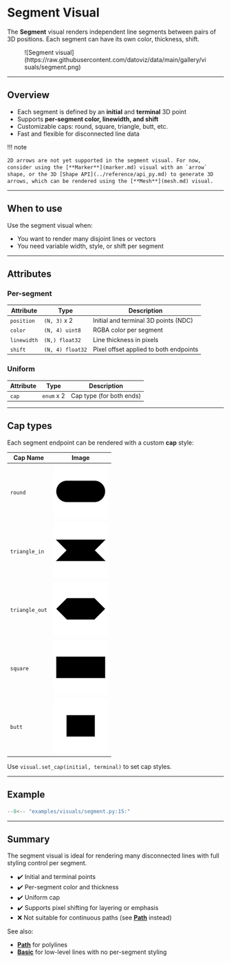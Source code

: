 # Segment Visual

The **Segment** visual renders independent line segments between pairs of 3D positions. Each segment can have its own color, thickness, shift.

<figure markdown="span">
![Segment visual](https://raw.githubusercontent.com/datoviz/data/main/gallery/visuals/segment.png)
</figure>

---

## Overview

- Each segment is defined by an **initial** and **terminal** 3D point
- Supports **per-segment color, linewidth, and shift**
- Customizable caps: round, square, triangle, butt, etc.
- Fast and flexible for disconnected line data

!!! note

    2D arrows are not yet supported in the segment visual. For now, consider using the [**Marker**](marker.md) visual with an `arrow` shape, or the 3D [Shape API](../reference/api_py.md) to generate 3D arrows, which can be rendered using the [**Mesh**](mesh.md) visual.

---

## When to use

Use the segment visual when:

- You want to render many disjoint lines or vectors
- You need variable width, style, or shift per segment

---

## Attributes

### Per-segment

| Attribute   | Type             | Description                              |
|-------------|------------------|------------------------------------------|
| `position`  | `(N, 3)` x 2     | Initial and terminal 3D points (NDC)     |
| `color`     | `(N, 4) uint8`   | RGBA color per segment                   |
| `linewidth` | `(N,) float32`   | Line thickness in pixels                 |
| `shift`     | `(N, 4) float32` | Pixel offset applied to both endpoints   |


### Uniform

| Attribute   | Type        | Description                             |
|-------------|-------------|-----------------------------------------|
| `cap`       | `enum` x 2  | Cap type (for both ends)                |

---

## Cap types

Each segment endpoint can be rendered with a custom **cap** style:

| Cap Name       | Image |
|----------------|------|
| `round`        | ![cap_round](https://raw.githubusercontent.com/datoviz/data/main/screenshots/guide/segment_round.png)    |
| `triangle_in`  | ![cap_triangle_in](https://raw.githubusercontent.com/datoviz/data/main/screenshots/guide/segment_triangle_in.png)    |
| `triangle_out` | ![cap_triangle_out](https://raw.githubusercontent.com/datoviz/data/main/screenshots/guide/segment_triangle_out.png)    |
| `square`       | ![cap_square](https://raw.githubusercontent.com/datoviz/data/main/screenshots/guide/segment_square.png)    |
| `butt`         | ![cap_butt](https://raw.githubusercontent.com/datoviz/data/main/screenshots/guide/segment_butt.png)    |

Use `visual.set_cap(initial, terminal)` to set cap styles.

---

## Example

```python
--8<-- "examples/visuals/segment.py:15:"
```

---

## Summary

The segment visual is ideal for rendering many disconnected lines with full styling control per segment.

* ✔️ Initial and terminal points
* ✔️ Per-segment color and thickness
* ✔️ Uniform cap
* ✔️ Supports pixel shifting for layering or emphasis
* ❌ Not suitable for continuous paths (see [**Path**](path.md) instead)

See also:

* [**Path**](path.md) for polylines
* [**Basic**](basic.md) for low-level lines with no per-segment styling
